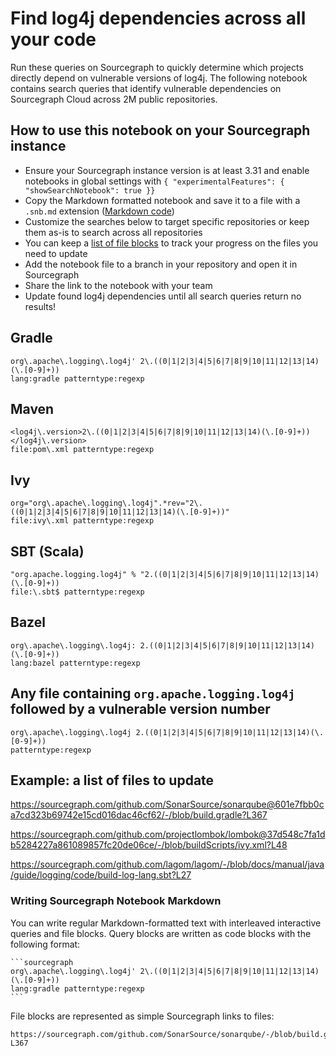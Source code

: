 # Find log4j dependencies across all your code

Run these queries on Sourcegraph to quickly determine which projects directly depend on vulnerable versions of log4j.
The following notebook contains search queries that identify vulnerable dependencies on Sourcegraph Cloud across 2M public repositories.

## How to use this notebook on your Sourcegraph instance

- Ensure your Sourcegraph instance version is at least 3.31 and enable notebooks in global settings with `{ "experimentalFeatures": { "showSearchNotebook": true }}`
- Copy the Markdown formatted notebook and save it to a file with a `.snb.md` extension (<a href="?view=code">Markdown code</a>)
- Customize the searches below to target specific repositories or keep them as-is to search across all repositories
- You can keep a <a href="#example-a-list-of-files-to-update">list of file blocks</a> to track your progress on the files you need to update
- Add the notebook file to a branch in your repository and open it in Sourcegraph
- Share the link to the notebook with your team
- Update found log4j dependencies until all search queries return no results!

## Gradle

```sourcegraph
org\.apache\.logging\.log4j' 2\.((0|1|2|3|4|5|6|7|8|9|10|11|12|13|14)(\.[0-9]+))
lang:gradle patterntype:regexp
```

## Maven

```sourcegraph
<log4j\.version>2\.((0|1|2|3|4|5|6|7|8|9|10|11|12|13|14)(\.[0-9]+))</log4j\.version>
file:pom\.xml patterntype:regexp
```

## Ivy

```sourcegraph
org="org\.apache\.logging\.log4j".*rev="2\.((0|1|2|3|4|5|6|7|8|9|10|11|12|13|14)(\.[0-9]+))"
file:ivy\.xml patterntype:regexp
```

## SBT (Scala)

```sourcegraph
"org.apache.logging.log4j" % "2.((0|1|2|3|4|5|6|7|8|9|10|11|12|13|14)(\.[0-9]+))
file:\.sbt$ patterntype:regexp
```

## Bazel

```sourcegraph
org\.apache\.logging\.log4j: 2.((0|1|2|3|4|5|6|7|8|9|10|11|12|13|14)(\.[0-9]+))
lang:bazel patterntype:regexp
```

## Any file containing `org.apache.logging.log4j` followed by a vulnerable version number

```sourcegraph
org\.apache\.logging\.log4j 2.((0|1|2|3|4|5|6|7|8|9|10|11|12|13|14)(\.[0-9]+))
patterntype:regexp
```

## Example: a list of files to update

https://sourcegraph.com/github.com/SonarSource/sonarqube@601e7fbb0ca7cd323b69742e15cd016dac46cf62/-/blob/build.gradle?L367

https://sourcegraph.com/github.com/projectlombok/lombok@37d548c7fa1db5284227a861089857fc20de06ce/-/blob/buildScripts/ivy.xml?L48

https://sourcegraph.com/github.com/lagom/lagom/-/blob/docs/manual/java/guide/logging/code/build-log-lang.sbt?L27

### Writing Sourcegraph Notebook Markdown

You can write regular Markdown-formatted text with interleaved interactive queries and file blocks.
Query blocks are written as code blocks with the following format:

````
```sourcegraph
org\.apache\.logging\.log4j' 2\.((0|1|2|3|4|5|6|7|8|9|10|11|12|13|14)(\.[0-9]+))
lang:gradle patterntype:regexp
```
````

File blocks are represented as simple Sourcegraph links to files:

```
https://sourcegraph.com/github.com/SonarSource/sonarqube/-/blob/build.gradle?L367
```

